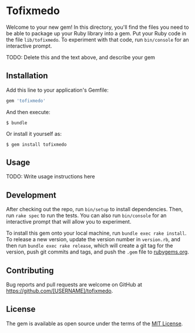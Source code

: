 # Tofixmedo

Welcome to your new gem! In this directory, you'll find the files you need to be able to package up your Ruby library into a gem. Put your Ruby code in the file `lib/tofixmedo`. To experiment with that code, run `bin/console` for an interactive prompt.

TODO: Delete this and the text above, and describe your gem

## Installation

Add this line to your application's Gemfile:

```ruby
gem 'tofixmedo'
```

And then execute:

    $ bundle

Or install it yourself as:

    $ gem install tofixmedo

## Usage

TODO: Write usage instructions here

## Development

After checking out the repo, run `bin/setup` to install dependencies. Then, run `rake spec` to run the tests. You can also run `bin/console` for an interactive prompt that will allow you to experiment.

To install this gem onto your local machine, run `bundle exec rake install`. To release a new version, update the version number in `version.rb`, and then run `bundle exec rake release`, which will create a git tag for the version, push git commits and tags, and push the `.gem` file to [rubygems.org](https://rubygems.org).

## Contributing

Bug reports and pull requests are welcome on GitHub at https://github.com/[USERNAME]/tofixmedo.

## License

The gem is available as open source under the terms of the [MIT License](http://opensource.org/licenses/MIT).
